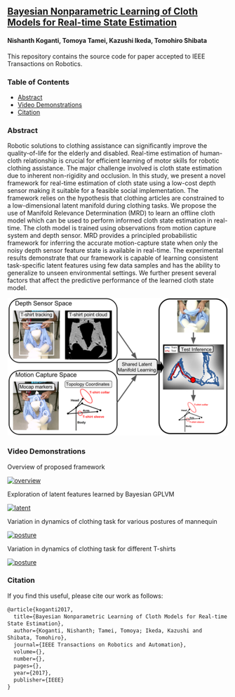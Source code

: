 ## [Bayesian Nonparametric Learning of Cloth Models for Real-time State Estimation](https://buntyke.github.io/TRo2017)

#### Nishanth Koganti, Tomoya Tamei, Kazushi Ikeda, Tomohiro Shibata

This repository contains the source code for paper accepted to IEEE Transactions on Robotics.

### Table of Contents
* [Abstract](#abstract)
* [Video Demonstrations](#demos)
* [Citation](#citation)

### <a name="abstract">Abstract</a>
Robotic solutions to clothing assistance can significantly improve the quality-of-life for the elderly and disabled. Real-time estimation of human-cloth relationship is crucial for efficient learning of motor skills for robotic clothing assistance. The major challenge involved is cloth state estimation due to inherent non-rigidity and occlusion. In this study, we present a novel framework for real-time estimation of cloth state using a low-cost depth sensor making it suitable for a feasible social implementation. The framework relies on the hypothesis that clothing articles are constrained to a low-dimensional latent manifold during clothing tasks. We propose the use of Manifold Relevance Determination (MRD) to learn an offline cloth model which can be used to perform informed cloth state estimation in real-time. The cloth model is trained using observations from motion capture system and depth sensor. MRD provides a principled probabilistic framework for inferring the accurate motion-capture state when only the noisy depth sensor feature state is available in real-time. The experimental results demonstrate that our framework is capable of learning consistent task-specific latent features using few data samples and has the ability to generalize to unseen environmental settings. We further present several factors that affect the predictive performance of the learned cloth state model.

<img src="Images/model.png" width="900px"/>

### <a name="demos">Video Demonstrations</a>

Overview of proposed framework

<a href="https://www.youtube.com/watch?v=HKvYQeLbMUQ"><img alt="overview" src="https://img.youtube.com/vi/HKvYQeLbMUQ/0.jpg" width="100" height="100" /></a>

Exploration of latent features learned by Bayesian GPLVM

<a href="https://www.youtube.com/watch?v=A-EeXtpPLvA"><img alt="latent" src="https://img.youtube.com/vi/A-EeXtpPLvA/0.jpg" width="100" height="100" /></a>

Variation in dynamics of clothing task for various postures of mannequin

<a href="https://www.youtube.com/watch?v=0H-yLWhGj9g"><img alt="posture" src="https://img.youtube.com/vi/0H-yLWhGj9g/0.jpg" width="100" height="100" /></a>

Variation in dynamics of clothing task for different T-shirts

<a href="https://www.youtube.com/watch?v=SmqeUaQ30ws"><img alt="posture" src="https://img.youtube.com/vi/SmqeUaQ30ws/0.jpg" width="100" height="100" /></a>

### <a name="citation">Citation</a>

If you find this useful, please cite our work as follows:

```
@article{koganti2017,
  title={Bayesian Nonparametric Learning of Cloth Models for Real-time State Estimation},
  author={Koganti, Nishanth; Tamei, Tomoya; Ikeda, Kazushi and Shibata, Tomohiro},
  journal={IEEE Transactions on Robotics and Automation},
  volume={},
  number={},
  pages={},
  year={2017},
  publisher={IEEE}
}
```
